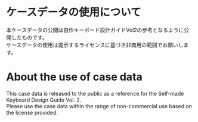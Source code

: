 # ケースデータの使用について

本ケースデータの公開は自作キーボード設計ガイドVol2の参考となるように公開したものです。  
ケースデータの使用は提示するライセンスに基づき非商用の範囲でお願いします。

# About the use of case data

This case data is released to the public as a reference for the Self-made Keyboard Design Guide Vol. 2.  
Please use the case data within the range of non-commercial use based on the license provided.